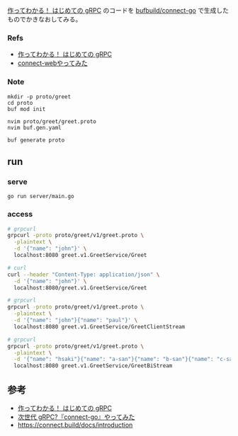 [作ってわかる！ はじめての gRPC](https://zenn.dev/hsaki/books/golang-grpc-starting) のコードを [bufbuild/connect-go](https://github.com/bufbuild/connect-go) で生成したものでかきなおしてみる。

### Refs

- [作ってわかる！ はじめての gRPC](https://zenn.dev/hsaki/books/golang-grpc-starting)
- [connect-webやってみた](https://zenn.dev/silverbirder/articles/aaa2c196991b53)

### Note

```
mkdir -p proto/greet
cd proto
buf mod init
```

```
nvim proto/greet/greet.proto
nvim buf.gen.yaml
```

```
buf generate proto
```

## run

### serve

```
go run server/main.go
```

### access

```bash
# grpcurl
grpcurl -proto proto/greet/v1/greet.proto \
  -plaintext \
  -d '{"name": "john"}' \
  localhost:8080 greet.v1.GreetService/Greet

# curl
curl --header "Content-Type: application/json" \
  -d '{"name": "john"}' \
  localhost:8080/greet.v1.GreetService/Greet
```

```bash
# grpcurl
grpcurl -proto proto/greet/v1/greet.proto \
  -plaintext \
  -d '{"name": "john"}{"name": "paul"}' \
  localhost:8080 greet.v1.GreetService/GreetClientStream
```

```bash
# grpcurl
grpcurl -proto proto/greet/v1/greet.proto \
  -plaintext \
  -d '{"name": "hsaki"}{"name": "a-san"}{"name": "b-san"}{"name": "c-san"}{"name": "d-san"}' \
  localhost:8080 greet.v1.GreetService/GreetBiStream
```

## 参考

- [作ってわかる！ はじめての gRPC](https://zenn.dev/hsaki/books/golang-grpc-starting)
- [次世代 gRPC?『connect-go』やってみた](https://zenn.dev/rai_wtnb/articles/e07ad831ea8e34)
- https://connect.build/docs/introduction
